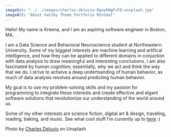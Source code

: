 ```yaml
---
imageSrc: "../../images/charles-deluvio-DgoyKNgPiFQ-unsplash.jpg"
imageAlt: "About Gatsby Theme Portfolio Minimal"
---
```


Hello! My name is Kreena, and I am an aspiring software engineer in Boston, MA. 

I am a Data Science and Behavioral Neuroscience student at Northeastern University. Some of my biggest interests are machine learning and artifical intelligence, and how they can be applied to different domains in conjuction with data analysis to draw meaningful and interesting conclusions. I am also fascinated by human cognition; essentially, why we act and think the way that we do. I strive to acheive a deep undertsanding of human behavior, as much of data analysis revolves around predicting human behavior. 

My goal is to use my problem-solving skills and my passion for programming to integrate these interests and create effective and elgant software solutions that revolutionize our understanding of the world around us.  

Some of my other interests are science fiction, digital art & design, traveling, reading, baking, and music. See what cool stuff I'm currently up to <a href="https://kreenatotala.com/now" ><u>here</u></a> :)

Photo by <a href="https://unsplash.com/@charlesdeluvio?utm_source=unsplash&utm_medium=referral&utm_content=creditCopyText" target="_blank" rel="nofollow noopener noreferrer" aria-label="External Link"><u>Charles Deluvio</u></a> on Unsplash
